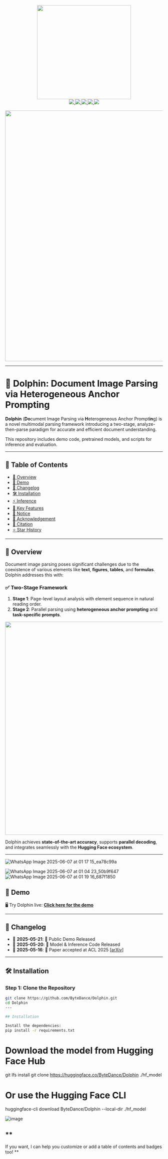 <div align="center">
  <img src="./assets/dolphin.png" width="300">
</div>

<div align="center">
  <a href="https://arxiv.org/abs/2505.14059">
    <img src="https://img.shields.io/badge/Paper-arXiv-red">
  </a>
  <a href="https://huggingface.co/ByteDance/Dolphin">
    <img src="https://img.shields.io/badge/HuggingFace-Dolphin-yellow">
  </a>
  <a href="http://115.190.42.15:8888/dolphin/">
    <img src="https://img.shields.io/badge/Demo-Dolphin-blue">
  </a>
  <a href="https://github.com/bytedance/Dolphin">
    <img src="https://img.shields.io/badge/Code-GitHub-green">
  </a>
  <a href="https://opensource.org/licenses/MIT">
    <img src="https://img.shields.io/badge/License-MIT-lightgrey">
  </a>
</div>

<br/>

<div align="center">
  <img src="./assets/demo.gif" width="800">
</div>

---

# 🐬 Dolphin: Document Image Parsing via Heterogeneous Anchor Prompting

**Dolphin** (**Do**cument Image Parsing via **H**eterogeneous Anchor Prompt**in**g) is a novel multimodal parsing framework introducing a two-stage, analyze-then-parse paradigm for accurate and efficient document understanding.

This repository includes demo code, pretrained models, and scripts for inference and evaluation.

---

## 📌 Table of Contents

- [🧠 Overview](#-overview)
- [🚀 Demo](#-demo)
- [📅 Changelog](#-changelog)
- [🛠️ Installation](#️-installation)
- [⚡ Inference](#-inference)
- [🌟 Key Features](#-key-features)
- [📮 Notice](#-notice)
- [💖 Acknowledgement](#-acknowledgement)
- [📝 Citation](#-citation)
- [⭐ Star History](#-star-history)

---

## 🧠 Overview

Document image parsing poses significant challenges due to the coexistence of various elements like **text**, **figures**, **tables**, and **formulas**. Dolphin addresses this with:

### ✅ Two-Stage Framework

1. **Stage 1**: Page-level layout analysis with element sequence in natural reading order.
2. **Stage 2**: Parallel parsing using **heterogeneous anchor prompting** and **task-specific prompts**.

<div align="center">
  <img src="./assets/framework.png" width="680">
</div>

Dolphin achieves **state-of-the-art accuracy**, supports **parallel decoding**, and integrates seamlessly with the **Hugging Face ecosystem**.

---
![WhatsApp Image 2025-06-07 at 01 17 15_ea78c99a](https://github.com/user-attachments/assets/9484ff87-a696-4c8f-8b39-391da60901be)

![WhatsApp Image 2025-06-07 at 01 04 23_50b9f647](https://github.com/user-attachments/assets/052d51c7-46af-45c7-9bac-ab8374301b54)
![WhatsApp Image 2025-06-07 at 01 19 16_687f1850](https://github.com/user-attachments/assets/b13ffe07-7809-4851-82d5-b029151b6975)

## 🚀 Demo

🖥️ Try Dolphin live: [**Click here for the demo**](http://115.190.42.15:8888/dolphin/)

---

## 📅 Changelog

- 🧠 **2025-05-21**: 🎉 Public Demo Released
- 🧠 **2025-05-20**: 🧪 Model & Inference Code Released
- 🧠 **2025-05-16**: 📄 Paper accepted at ACL 2025 [[arXiv](https://arxiv.org/abs/2505.14059)]

---

## 🛠️ Installation

### Step 1: Clone the Repository

```bash
git clone https://github.com/ByteDance/Dolphin.git
cd Dolphin
---

## Installation

Install the dependencies:
pip install -r requirements.txt

```
# Download the model from Hugging Face Hub
git lfs install
git clone https://huggingface.co/ByteDance/Dolphin ./hf_model

# Or use the Hugging Face CLI
huggingface-cli download ByteDance/Dolphin --local-dir ./hf_model

![image](https://github.com/user-attachments/assets/359d47f4-3220-4e55-a559-f2a11034edc1)

**
---

If you want, I can help you customize or add a table of contents and badges too!
**
